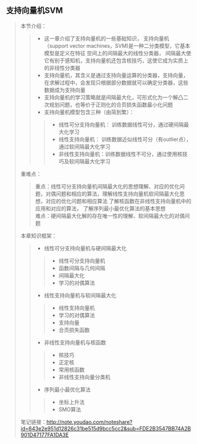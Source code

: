 ## 支持向量机SVM
> 本节介绍：
>> * 这一章介绍了支持向量机的一些基础知识， 支持向量机（support vector machines，SVM)是一种二分类模型，它基本模型是定义在特征 
空间上的间隔最大的线性分类器， 间隔最大使它有别于感知机，支持向量机还包含核技巧，这使它成为实质上的非线性分类器
>> * 支持向量机，其含义是通过支持向量运算的分类器，支持向量，在求解过程中，会发现只根据部分数据就可以确定分类器，这些数据成为支持向量
>> * 支持向量机的学习策略就是间隔最大化，可形式化为一个解凸二次规划问题，也等价于正则化的合页损失函数最小化问题
>> * 支持向量机模型包含三种（由简到繁）：
>>> * 线性可分支持向量机： 训练数据线性可分，通过硬间隔最大化学习
>>> * 线性支持向量机： 训练数据近似线性可分（有outlier点），通过软间隔最大化学习
>>> * 非线性支持向量机：训练数据线性不可分，通过使用核技巧及软间隔最大化学习
> 
> 重难点：
>> 重点：线性可分支持向量机间隔最大化的思想理解、对应的优化问题，对偶问题和相应的算法，理解线性支持向量机软间隔最大化思想，对应的优化问题和相应算法
了解核函数在非线性支持向量机中的应用和对应的算法， 了解序列最小最优化算法的基本思想<br>
>> 难点：硬间隔最大化解的存在唯一性的理解、软间隔最大化的对偶问题
>
>本章知识框架：
>> * 线性可分支持向量机与硬间隔最大化
>>> * 线性可分支持向量机
>>> * 函数间隔与几何间隔
>>> * 间隔最大化
>>> * 学习的对偶算法
>> * 线性支持向量机与软间隔最大化
>>> * 线性支持向量机
>>> * 学习的对偶算法
>>> * 支持向量
>>> * 合页损失函数
>> * 非线性支持向量机与核函数
>>> * 核技巧
>>> * 正定核
>>> * 常用核函数
>>> * 非线性支持向量分类机
>> * 序列最小最优化算法
>>> * 坐标上升法
>>> * SMO算法
>
> 笔记链接：http://note.youdao.com/noteshare?id=643e2e951d12826c31be515d9bcc5cc2&sub=FDE2B3547BB74A2B901D47177FA1DA3E
